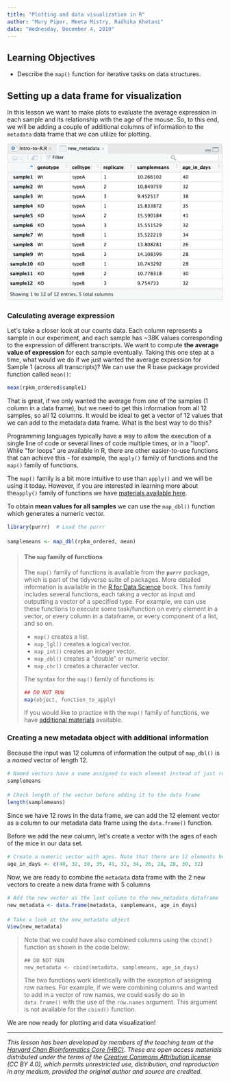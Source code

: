 ```yaml
---
title: "Plotting and data visualization in R"
author: "Mary Piper, Meeta Mistry, Radhika Khetani"
date: "Wednesday, December 4, 2019"
---
```



## Learning Objectives 

* Describe the `map()` function for iterative tasks on data structures.

## Setting up a data frame for visualization

In this lesson we want to make plots to evaluate the average expression in each sample and its relationship with the age of the mouse. So, to this end, we will be adding a couple of additional columns of information to the `metadata` data frame that we can utilize for plotting. 

<p align="center">
<img src="../img/new_metadata.png" width="600">
</p>


### Calculating average expression

Let's take a closer look at our counts data. Each column represents a sample in our experiment, and each sample has ~38K values corresponding to the expression of different transcripts. We want to compute **the average value of expression** for each sample eventually. Taking this one step at a time, what would we do if we just wanted the average expression for Sample 1 (across all transcripts)? We can use the R base package provided function called `mean()`:

```r
mean(rpkm_ordered$sample1)
```

That is great, if we only wanted the average from one of the samples (1 column in a data frame), but we need to get this information from all 12 samples, so all 12 columns. It would be ideal to get a vector of 12 values that we can add to the metadata data frame. What is the best way to do this?

Programming languages typically have a way to allow the execution of a single line of code or several lines of code multiple times, or in a "loop". While "for loops" are available in R, there are other easier-to-use functions that can achieve this -  for example, the `apply()` family of functions and the `map()` family of functions. 

The `map()` family is a bit more intuitive to use than `apply()` and we will be using it today. However, if you are interested in learning more about the`apply()` family of functions we have [materials available here](https://hbctraining.github.io/Intro-to-R/lessons/apply_functions.html).

To obtain **mean values for all samples** we can use the `map_dbl()` function which generates a numeric vector. 

```r
library(purrr)  # Load the purrr

samplemeans <- map_dbl(rpkm_ordered, mean) 
```

> #### The `map` family of functions
> 
> The `map()` family of functions is available from the **`purrr`** package, which is part of the tidyverse suite of packages. More detailed information is available in the [R for Data Science](http://r4ds.had.co.nz/iteration.html#the-map-functions) book. This family includes several functions, each taking a vector as input and outputting a vector of a specified type. For example, we can use these functions to execute some task/function on every element in a vector, or every column in a dataframe, or every component of a list, and so on. 
> 
> - `map()` creates a list.
> - `map_lgl()` creates a logical vector.
> - `map_int()` creates an integer vector.
> - `map_dbl()` creates a "double" or numeric vector.
> - `map_chr()` creates a character vector.
> 
> The syntax for the `map()` family of functions is: 
> 
> ```r
> ## DO NOT RUN
> map(object, function_to_apply)
> ```
> 
> If you would like to practice with the `map()` family of functions, we have [additional materials](https://hbctraining.github.io/Intro-to-R/lessons/map_purrr.html) available.

### Creating a new metadata object with additional information

Because the input was 12 columns of information the output of `map_dbl()` is a *named* vector of length 12. 

```r
# Named vectors have a name assigned to each element instead of just referring to them as indices ([1], [2] and so on)
samplemeans

# Check length of the vector before adding it to the data frame
length(samplemeans)
```

Since we have 12 rows in the data frame, we can add the 12 element vector as a column to our metadata data frame using the `data.frame()` function.
	
Before we add the new column, let's create a vector with the ages of each of the mice in our data set.

```r
# Create a numeric vector with ages. Note that there are 12 elements here
age_in_days <- c(40, 32, 38, 35, 41, 32, 34, 26, 28, 28, 30, 32)    	
```

Now, we are ready to combine the `metadata` data frame with the 2 new vectors to create a new data frame with 5 columns

```r
# Add the new vector as the last column to the new_metadata dataframe
new_metadata <- data.frame(metadata, samplemeans, age_in_days) 

# Take a look at the new_metadata object
View(new_metadata)
```

> Note that we could have also combined columns using the `cbind()` function as shown in the code below:
> ```
> ## DO NOT RUN
> new_metadata <- cbind(metadata, samplemeans, age_in_days)
> ```
> The two functions work identically with the exception of assigning row names. For example, if we were combining columns and wanted to add in a vector of row names, we could easily do so in `data.frame()` with the use of the `row.names` argument. This argument is not available for the `cbind()` function.
> 

We are now ready for plotting and data visualization!

---
*This lesson has been developed by members of the teaching team at the [Harvard Chan Bioinformatics Core (HBC)](http://bioinformatics.sph.harvard.edu/). These are open access materials distributed under the terms of the [Creative Commons Attribution license](https://creativecommons.org/licenses/by/4.0/) (CC BY 4.0), which permits unrestricted use, distribution, and reproduction in any medium, provided the original author and source are credited.*
